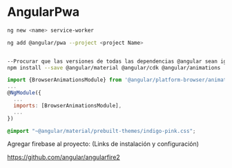 # AngularPwa

```bash
ng new <name> service-worker

ng add @angular/pwa --project <project Name>


--Procurar que las versiones de todas las dependencias @angular sean iguales para no generar problemas al ejecutar
npm install --save @angular/material @angular/cdk @angular/animations
```

```javascript
import {BrowserAnimationsModule} from '@angular/platform-browser/animations';
...
@NgModule({
  ...
  imports: [BrowserAnimationsModule],
  ...
})
```

```css
@import "~@angular/material/prebuilt-themes/indigo-pink.css";
```


Agregar firebase al proyecto: (Links de instalación y configuración)

https://github.com/angular/angularfire2
